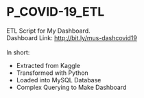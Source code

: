 # P_COVID-19_ETL
ETL Script for My Dashboard. <br/>
Dashboard Link: http://bit.ly/mus-dashcovid19 <br/>
</br>
In short:
* Extracted from Kaggle
* Transformed with Python 
* Loaded into MySQL Database 
* Complex Querying to Make Dashboard
